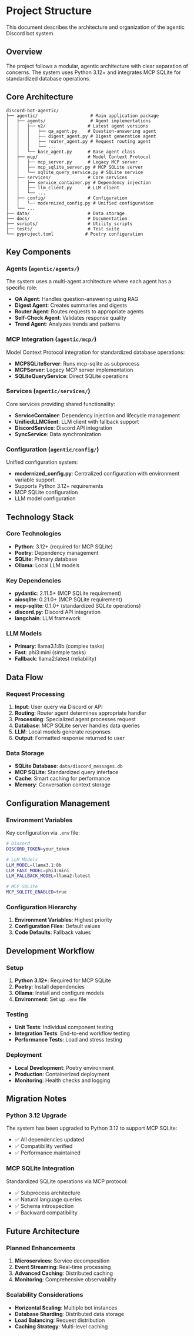 # Project Structure

This document describes the architecture and organization of the agentic Discord bot system.

## Overview

The project follows a modular, agentic architecture with clear separation of concerns. The system uses Python 3.12+ and integrates MCP SQLite for standardized database operations.

## Core Architecture

```
discord-bot-agentic/
├── agentic/                    # Main application package
│   ├── agents/                 # Agent implementations
│   │   ├── v2/                # Latest agent versions
│   │   │   ├── qa_agent.py    # Question-answering agent
│   │   │   ├── digest_agent.py # Digest generation agent
│   │   │   ├── router_agent.py # Request routing agent
│   │   │   └── ...
│   │   └── base_agent.py      # Base agent class
│   ├── mcp/                   # Model Context Protocol
│   │   ├── mcp_server.py      # Legacy MCP server
│   │   ├── mcp_sqlite_server.py # MCP SQLite server
│   │   └── sqlite_query_service.py # SQLite service
│   ├── services/              # Core services
│   │   ├── service_container.py # Dependency injection
│   │   ├── llm_client.py      # LLM client
│   │   └── ...
│   ├── config/                # Configuration
│   │   └── modernized_config.py # Unified configuration
│   └── ...
├── data/                      # Data storage
├── docs/                      # Documentation
├── scripts/                   # Utility scripts
├── tests/                     # Test suite
└── pyproject.toml            # Poetry configuration
```

## Key Components

### Agents (`agentic/agents/`)

The system uses a multi-agent architecture where each agent has a specific role:

- **QA Agent**: Handles question-answering using RAG
- **Digest Agent**: Creates summaries and digests
- **Router Agent**: Routes requests to appropriate agents
- **Self-Check Agent**: Validates response quality
- **Trend Agent**: Analyzes trends and patterns

### MCP Integration (`agentic/mcp/`)

Model Context Protocol integration for standardized database operations:

- **MCPSQLiteServer**: Runs mcp-sqlite as subprocess
- **MCPServer**: Legacy MCP server implementation
- **SQLiteQueryService**: Direct SQLite operations

### Services (`agentic/services/`)

Core services providing shared functionality:

- **ServiceContainer**: Dependency injection and lifecycle management
- **UnifiedLLMClient**: LLM client with fallback support
- **DiscordService**: Discord API integration
- **SyncService**: Data synchronization

### Configuration (`agentic/config/`)

Unified configuration system:

- **modernized_config.py**: Centralized configuration with environment variable support
- Supports Python 3.12+ requirements
- MCP SQLite configuration
- LLM model configuration

## Technology Stack

### Core Technologies

- **Python**: 3.12+ (required for MCP SQLite)
- **Poetry**: Dependency management
- **SQLite**: Primary database
- **Ollama**: Local LLM models

### Key Dependencies

- **pydantic**: 2.11.5+ (MCP SQLite requirement)
- **aiosqlite**: 0.21.0+ (MCP SQLite requirement)
- **mcp-sqlite**: 0.1.0+ (standardized SQLite operations)
- **discord.py**: Discord API integration
- **langchain**: LLM framework

### LLM Models

- **Primary**: llama3.1:8b (complex tasks)
- **Fast**: phi3:mini (simple tasks)
- **Fallback**: llama2:latest (reliability)

## Data Flow

### Request Processing

1. **Input**: User query via Discord or API
2. **Routing**: Router agent determines appropriate handler
3. **Processing**: Specialized agent processes request
4. **Database**: MCP SQLite server handles data queries
5. **LLM**: Local models generate responses
6. **Output**: Formatted response returned to user

### Data Storage

- **SQLite Database**: `data/discord_messages.db`
- **MCP SQLite**: Standardized query interface
- **Cache**: Smart caching for performance
- **Memory**: Conversation context storage

## Configuration Management

### Environment Variables

Key configuration via `.env` file:

```bash
# Discord
DISCORD_TOKEN=your_token

# LLM Models
LLM_MODEL=llama3.1:8b
LLM_FAST_MODEL=phi3:mini
LLM_FALLBACK_MODEL=llama2:latest

# MCP SQLite
MCP_SQLITE_ENABLED=true
```

### Configuration Hierarchy

1. **Environment Variables**: Highest priority
2. **Configuration Files**: Default values
3. **Code Defaults**: Fallback values

## Development Workflow

### Setup

1. **Python 3.12+**: Required for MCP SQLite
2. **Poetry**: Install dependencies
3. **Ollama**: Install and configure models
4. **Environment**: Set up `.env` file

### Testing

- **Unit Tests**: Individual component testing
- **Integration Tests**: End-to-end workflow testing
- **Performance Tests**: Load and stress testing

### Deployment

- **Local Development**: Poetry environment
- **Production**: Containerized deployment
- **Monitoring**: Health checks and logging

## Migration Notes

### Python 3.12 Upgrade

The system has been upgraded to Python 3.12 to support MCP SQLite:

- ✅ All dependencies updated
- ✅ Compatibility verified
- ✅ Performance maintained

### MCP SQLite Integration

Standardized SQLite operations via MCP protocol:

- ✅ Subprocess architecture
- ✅ Natural language queries
- ✅ Schema introspection
- ✅ Backward compatibility

## Future Architecture

### Planned Enhancements

1. **Microservices**: Service decomposition
2. **Event Streaming**: Real-time processing
3. **Advanced Caching**: Distributed caching
4. **Monitoring**: Comprehensive observability

### Scalability Considerations

- **Horizontal Scaling**: Multiple bot instances
- **Database Sharding**: Distributed data storage
- **Load Balancing**: Request distribution
- **Caching Strategy**: Multi-level caching
